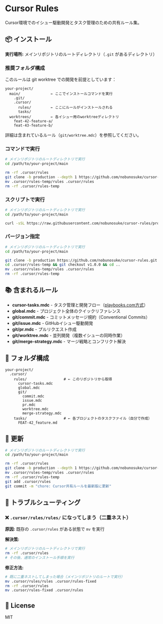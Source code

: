 # Cursor Rules

Cursor環境でのイシュー駆動開発とタスク管理のための共有ルール集。

## 📦 インストール

**実行場所:** メインリポジトリのルートディレクトリ（`.git` があるディレクトリ）

### 推奨フォルダ構成

このルールは git worktree での開発を前提としています：

```
your-project/
  main/              ← ここでインストールコマンドを実行
    .git/
    .cursor/
      rules/         ← ここにルールがインストールされる
      tasks/
  worktrees/         ← 各イシュー用のworktreeディレクトリ
    feat-42-feature-a/
    feat-43-feature-b/
```

詳細は含まれているルール（`git/worktree.mdc`）を参照してください。

### コマンドで実行

```bash
# メインリポジトリのルートディレクトリで実行
cd /path/to/your-project/main

rm -rf .cursor/rules
git clone -b production --depth 1 https://github.com/nobunosuke/cursor-rules.git .cursor/rules-temp
mv .cursor/rules-temp/rules .cursor/rules
rm -rf .cursor/rules-temp
```

### スクリプトで実行

```bash
# メインリポジトリのルートディレクトリで実行
cd /path/to/your-project/main

curl -sSL https://raw.githubusercontent.com/nobunosuke/cursor-rules/production/install-rules.sh | bash
```

### バージョン指定

```bash
# メインリポジトリのルートディレクトリで実行
cd /path/to/your-project/main

git clone -b production https://github.com/nobunosuke/cursor-rules.git .cursor/rules-temp
cd .cursor/rules-temp && git checkout v1.0.0 && cd ..
mv .cursor/rules-temp/rules .cursor/rules
rm -rf .cursor/rules-temp
```

## 📚 含まれるルール

- **cursor-tasks.mdc** - タスク管理と開発フロー（[playbooks.com方式](https://playbooks.com/rules/task-lists)）
- **global.mdc** - プロジェクト全体のクイックリファレンス
- **git/commit.mdc** - コミットメッセージ規約（Conventional Commits）
- **git/issue.mdc** - GitHubイシュー駆動開発
- **git/pr.mdc** - プルリクエスト作成
- **git/worktree.mdc** - 並列開発（複数イシューの同時作業）
- **git/merge-strategy.mdc** - マージ戦略とコンフリクト解決

## 📁 フォルダ構成

```
your-project/
  .cursor/
    rules/                 # ← このリポジトリから取得
      cursor-tasks.mdc
      global.mdc
      git/
        commit.mdc
        issue.mdc
        pr.mdc
        worktree.mdc
        merge-strategy.mdc
    tasks/                 # ← 各プロジェクトのタスクファイル（自分で作成）
      FEAT-42_feature.md
```

## 🔄 更新

```bash
# メインリポジトリのルートディレクトリで実行
cd /path/to/your-project/main

rm -rf .cursor/rules
git clone -b production --depth 1 https://github.com/nobunosuke/cursor-rules.git .cursor/rules-temp
mv .cursor/rules-temp/rules .cursor/rules
rm -rf .cursor/rules-temp
git add .cursor/rules
git commit -m "chore: Cursor共有ルールを最新版に更新"
```

## 🔧 トラブルシューティング

### ❌ `.cursor/rules/rules/` になってしまう（二重ネスト）

**原因:** 既存の `.cursor/rules` がある状態で `mv` を実行

**解決策:**
```bash
# メインリポジトリのルートディレクトリで実行
rm -rf .cursor/rules
# その後、通常のインストール手順を実行
```

**修正方法:**
```bash
# 既に二重ネストしてしまった場合（メインリポジトリのルートで実行）
mv .cursor/rules/rules .cursor/rules-fixed
rm -rf .cursor/rules
mv .cursor/rules-fixed .cursor/rules
```

## 📄 License

MIT

